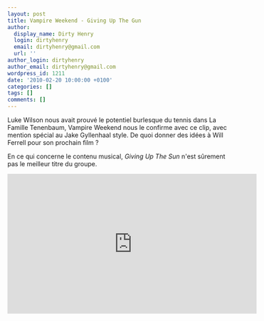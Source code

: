 ```yaml
---
layout: post
title: Vampire Weekend - Giving Up The Gun
author:
  display_name: Dirty Henry
  login: dirtyhenry
  email: dirtyhenry@gmail.com
  url: ''
author_login: dirtyhenry
author_email: dirtyhenry@gmail.com
wordpress_id: 1211
date: '2010-02-20 10:00:00 +0100'
categories: []
tags: []
comments: []
---
```

Luke Wilson nous avait prouvé le potentiel burlesque du tennis dans La Famille Tenenbaum, Vampire Weekend nous le confirme avec ce clip, avec mention spécial au Jake Gyllenhaal style. De quoi donner des idées à Will Ferrell pour son prochain film ?

En ce qui concerne le contenu musical, *Giving Up The Sun* n'est sûrement pas le meilleur titre du groupe.

<iframe width="560" height="315" src="http://www.youtube.com/embed/bccKotFwzoY" frameborder="0" allowfullscreen></iframe>
